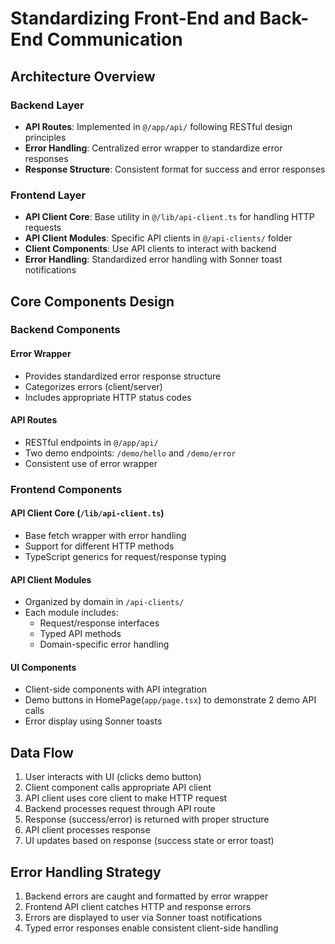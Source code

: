 # Standardizing Front-End and Back-End Communication

## Architecture Overview

### Backend Layer

- **API Routes**: Implemented in `@/app/api/` following RESTful design principles
- **Error Handling**: Centralized error wrapper to standardize error responses
- **Response Structure**: Consistent format for success and error responses

### Frontend Layer

- **API Client Core**: Base utility in `@/lib/api-client.ts` for handling HTTP requests
- **API Client Modules**: Specific API clients in `@/api-clients/` folder
- **Client Components**: Use API clients to interact with backend
- **Error Handling**: Standardized error handling with Sonner toast notifications

## Core Components Design

### Backend Components

#### Error Wrapper

- Provides standardized error response structure
- Categorizes errors (client/server)
- Includes appropriate HTTP status codes

#### API Routes

- RESTful endpoints in `@/app/api/`
- Two demo endpoints: `/demo/hello` and `/demo/error`
- Consistent use of error wrapper

### Frontend Components

#### API Client Core (`/lib/api-client.ts`)

- Base fetch wrapper with error handling
- Support for different HTTP methods
- TypeScript generics for request/response typing

#### API Client Modules

- Organized by domain in `/api-clients/`
- Each module includes:
  - Request/response interfaces
  - Typed API methods
  - Domain-specific error handling

#### UI Components

- Client-side components with API integration
- Demo buttons in HomePage(`app/page.tsx`) to demonstrate 2 demo API calls
- Error display using Sonner toasts

## Data Flow

1. User interacts with UI (clicks demo button)
2. Client component calls appropriate API client
3. API client uses core client to make HTTP request
4. Backend processes request through API route
5. Response (success/error) is returned with proper structure
6. API client processes response
7. UI updates based on response (success state or error toast)

## Error Handling Strategy

1. Backend errors are caught and formatted by error wrapper
2. Frontend API client catches HTTP and response errors
3. Errors are displayed to user via Sonner toast notifications
4. Typed error responses enable consistent client-side handling

